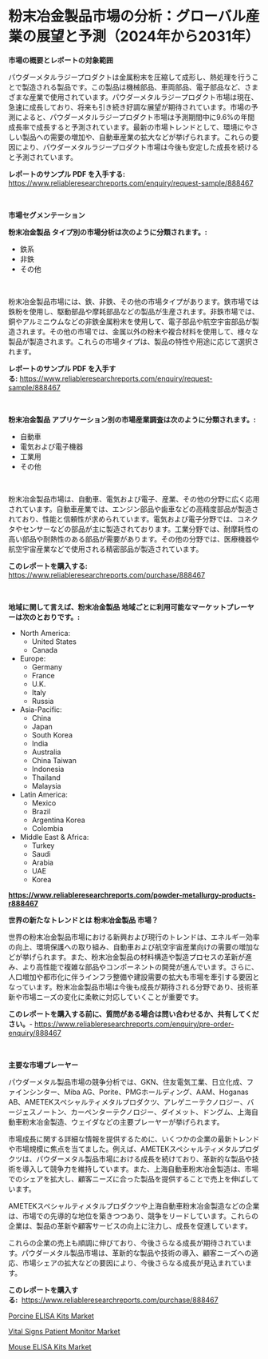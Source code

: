 <p><h1>粉末冶金製品市場の分析：グローバル産業の展望と予測（2024年から2031年）</h1></p><p><strong>市場の概要とレポートの対象範囲</strong></p>
<p><p>パウダーメタルラジープロダクトは金属粉末を圧縮して成形し、熱処理を行うことで製造される製品です。この製品は機械部品、車両部品、電子部品など、さまざまな産業で使用されています。パウダーメタルラジープロダクト市場は現在、急速に成長しており、将来も引き続き好調な展望が期待されています。市場の予測によると、パウダーメタルラジープロダクト市場は予測期間中に9.6%の年間成長率で成長すると予測されています。最新の市場トレンドとして、環境にやさしい製品への需要の増加や、自動車産業の拡大などが挙げられます。これらの要因により、パウダーメタルラジープロダクト市場は今後も安定した成長を続けると予測されています。</p></p>
<p><strong>レポートのサンプル PDF を入手する:</strong> <a href="https://www.reliableresearchreports.com/enquiry/request-sample/888467">https://www.reliableresearchreports.com/enquiry/request-sample/888467</a></p>
<p>&nbsp;</p>
<p><strong>市場セグメンテーション</strong></p>
<p><strong>粉末冶金製品 タイプ別の市場分析は次のように分類されます。:</strong></p>
<p><ul><li>鉄系</li><li>非鉄</li><li>その他</li></ul></p>
<p>&nbsp;</p>
<p><p>粉末冶金製品市場には、鉄、非鉄、その他の市場タイプがあります。鉄市場では鉄粉を使用し、駆動部品や摩耗部品などの製品が生産されます。非鉄市場では、銅やアルミニウムなどの非鉄金属粉末を使用して、電子部品や航空宇宙部品が製造されます。その他の市場では、金属以外の粉末や複合材料を使用して、様々な製品が製造されます。これらの市場タイプは、製品の特性や用途に応じて選択されます。</p></p>
<p><strong>レポートのサンプル PDF を入手する:</strong>&nbsp;<a href="https://www.reliableresearchreports.com/enquiry/request-sample/888467">https://www.reliableresearchreports.com/enquiry/request-sample/888467</a></p>
<p>&nbsp;</p>
<p><strong> 粉末冶金製品 アプリケーション別の市場産業調査は次のように分類されます。:</strong></p>
<p><ul><li>自動車</li><li>電気および電子機器</li><li>工業用</li><li>その他</li></ul></p>
<p>&nbsp;</p>
<p><p>粉末冶金製品市場は、自動車、電気および電子、産業、その他の分野に広く応用されています。自動車産業では、エンジン部品や歯車などの高精度部品が製造されており、性能と信頼性が求められています。電気および電子分野では、コネクタやセンサーなどの部品が主に製造されております。工業分野では、耐摩耗性の高い部品や耐熱性のある部品が需要があります。その他の分野では、医療機器や航空宇宙産業などで使用される精密部品が製造されています。</p></p>
<p><strong>このレポートを購入する:</strong>&nbsp; <a href="https://www.reliableresearchreports.com/purchase/888467">https://www.reliableresearchreports.com/purchase/888467</a></p>
<p>&nbsp;</p>
<p><strong>地域に関して言えば、粉末冶金製品 地域ごとに利用可能なマーケットプレーヤーは次のとおりです。:</strong></p>
<p><ul>
    <li>
        North America:
        <ul>
            <li>United States</li>
            <li>Canada</li>
        </ul>
    </li>
    <li>
        Europe:
        <ul>
            <li>Germany</li>
            <li>France</li>
            <li>U.K.</li>
            <li>Italy</li>
            <li>Russia</li>
        </ul>
    </li>
    <li>
        Asia-Pacific:
        <ul>
            <li>China</li>
            <li>Japan</li>
            <li>South Korea</li>
            <li>India</li>
            <li>Australia</li>
            <li>China Taiwan</li>
            <li>Indonesia</li>
            <li>Thailand</li>
            <li>Malaysia</li>
        </ul>
    </li>
    <li>
        Latin America:
        <ul>
            <li>Mexico</li>
            <li>Brazil</li>
            <li>Argentina Korea</li>
            <li>Colombia</li>
        </ul>
    </li>
    <li>
        Middle East & Africa:
        <ul>
            <li>Turkey</li>
            <li>Saudi</li>
            <li>Arabia</li>
            <li>UAE</li>
            <li>Korea</li>
        </ul>
    </li>
    </ul></p>
<p><strong><a href="https://www.reliableresearchreports.com/powder-metallurgy-products-r888467">https://www.reliableresearchreports.com/powder-metallurgy-products-r888467</a></strong>&nbsp;</p>
<p><strong>世界の新たなトレンドとは 粉末冶金製品 市場？</strong></p>
<p><p>世界の粉末冶金製品市場における新興および現行のトレンドは、エネルギー効率の向上、環境保護への取り組み、自動車および航空宇宙産業向けの需要の増加などが挙げられます。また、粉末冶金製品の材料構造や製造プロセスの革新が進み、より高性能で複雑な部品やコンポーネントの開発が進んでいます。さらに、人口増加や都市化に伴うインフラ整備や建設需要の拡大も市場を牽引する要因となっています。粉末冶金製品市場は今後も成長が期待される分野であり、技術革新や市場ニーズの変化に柔軟に対応していくことが重要です。</p></p>
<p><strong>このレポートを購入する前に、質問がある場合は問い合わせるか、共有してください。</strong>- <a href="https://www.reliableresearchreports.com/enquiry/pre-order-enquiry/888467">https://www.reliableresearchreports.com/enquiry/pre-order-enquiry/888467</a></p>
<p>&nbsp;</p>
<p><strong>主要な市場プレーヤー</strong></p>
<p><p>パウダーメタル製品市場の競争分析では、GKN、住友電気工業、日立化成、ファインシンター、Miba AG、Porite、PMGホールディング、AAM、Hoganas AB、AMETEKスペシャルティメタルプロダクツ、アレゲニーテクノロジー、バージェスノートン、カーペンターテクノロジー、ダイメット、ドングム、上海自動車粉末冶金製造、ウェイダなどの主要プレーヤーが挙げられます。</p><p>市場成長に関する詳細な情報を提供するために、いくつかの企業の最新トレンドや市場規模に焦点を当てました。例えば、AMETEKスペシャルティメタルプロダクツは、パウダーメタル製品市場における成長を続けており、革新的な製品や技術を導入して競争力を維持しています。また、上海自動車粉末冶金製造は、市場でのシェアを拡大し、顧客ニーズに合った製品を提供することで売上を伸ばしています。</p><p>AMETEKスペシャルティメタルプロダクツや上海自動車粉末冶金製造などの企業は、市場での先導的な地位を築きつつあり、競争をリードしています。これらの企業は、製品の革新や顧客サービスの向上に注力し、成長を促進しています。</p><p>これらの企業の売上も順調に伸びており、今後さらなる成長が期待されています。パウダーメタル製品市場は、革新的な製品や技術の導入、顧客ニーズへの適応、市場シェアの拡大などの要因により、今後さらなる成長が見込まれています。</p></p>
<p><strong>このレポートを購入する:</strong>&nbsp;&nbsp;<a href="https://www.reliableresearchreports.com/purchase/888467">https://www.reliableresearchreports.com/purchase/888467</a></p>
<p><p><a href="https://www.linkedin.com/pulse/porcine-elisa-kits-market-size-outlook-forecast-2024-2031-dfnie?trackingId=TpiuocjD7wxvODSLifnbXg%3D%3D">Porcine ELISA Kits Market</a></p><p><a href="https://www.linkedin.com/pulse/vital-signs-patient-monitor-market-competitive-analysis-yi2be?trackingId=d%2Fjuyk5ObOs2qZ5hqsrlRQ%3D%3D">Vital Signs Patient Monitor Market</a></p><p><a href="https://www.linkedin.com/pulse/mouse-elisa-kits-market-report-reveals-latest-trends-growth-juhre?trackingId=Vq67A5xKLru22SmOZb71Bw%3D%3D">Mouse ELISA Kits Market</a></p></p>